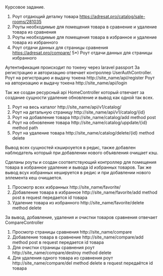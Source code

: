 Курсовое задание.
1) Роут отдающий деталку товара https://adresat.pro/catalog/sale-rooms/281035
2) Роуты необходимые для помещения товара в сравнение и удаление товара из сравнения
3) Роуты необходимые для помещения товара в избранное и удаление товара из избранного
4) Роут отдачи данных для страницы сравнения https://adresat.pro/compare/
5*) Роут отдачи данных для страницы избранного

Аутентификация происходит по токену через laravel passport За регистрацию и авторизацию отвечает контроллер
UserAuthController.
Роут на регистрацию и выдачу токена http://site_name/api/register
Роут на авторизацию и выдачу токена http://site_name/api/login

Так же создан ресурсный api HomeController который отвечает за создание сущности удаление обновление
и вывод как одной так всех.
1. Роут на весь каталог  http://site_name/api/v1/catalog/
2. Роут на детальную страницу http://site_name/api/v1/catalog/{id}
3. Роут на добавление товара http://site_name/catalog/add method post 
4. Роут на обновление товара http://site_name/catalog/uppdate/{id} method path
5. Роут на удаление товара http://site_name/catalog/delete/{id} method delete

Вывод всех сущностей кэшироуется в редис, также добавлен наблюдатель который при добавлении нового
объявления очищает кэш.

Сделаны роуты и создан соответствующий контроллер для помещения товара в избранное удаление и 
вывода id избранных товаров. Так же вывод всух избранных кешируется в редис и при добавлении нового
эллемента кеш очищается.
1. Просмотр всех избранных http://site_name/favorite/
2. Добавление товара в избранное http://site_name/favorite/add method post в request передается id товара
3. Удаление товара из избранного http://site_name/favorite/delete method delete

За вывод, добавление, удаления и очистки товаров сравнения отвечает CompareController
1. Просмотр страницы сравнения http://site_name/compare
2. Добавление товара в сравнение http://site_name/compare/add method post в request передается 
id товара
3. Для очистки страницы сравнения роут http://site_name/compare/destroy method delete
4. Для удаления одного товара из сравнения роут http://site_name/compare/del method delete в request
передаётся id товара


